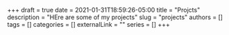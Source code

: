 +++ 
draft = true
date = 2021-01-31T18:59:26-05:00
title = "Projcts"
description = "HEre are some of my projects"
slug = "projects"
authors = []
tags = []
categories = []
externalLink = ""
series = []
+++

